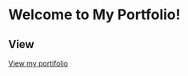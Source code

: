 # Welcome to My Portfolio!

## View

<a href="https://my-portfolio-rho-indol.vercel.app/" target="_blank">View my portifolio</a>
